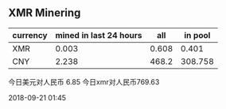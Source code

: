 ## XMR Minering

|currency|mined in last 24 hours|all|in pool|
|---|---|---|---|
|XMR|0.003|0.608|0.401|
|CNY|2.238|468.2|308.758|

今日美元对人民币 6.85	今日xmr对人民币769.63


2018-09-21 01:45